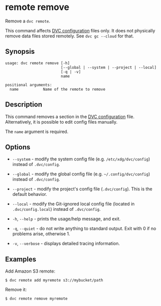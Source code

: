 # remote remove

Remove a `dvc remote`.

<admon type="info">

This command affects [DVC configuration] files only. It does not physically
remove data files stored remotely. See `dvc gc --cloud` for that.

</admon>

## Synopsis

```usage
usage: dvc remote remove [-h]
                         [--global | --system | --project | --local]
                         [-q | -v]
                         name

positional arguments:
  name           Name of the remote to remove
```

## Description

This command removes a section in the [DVC configuration] file. Alternatively,
it is possible to edit config files manually.

The `name` argument is required.

[dvc configuration]: /doc/user-guide/project-structure/configuration

## Options

- `--system` - modify the system config file (e.g. `/etc/xdg/dvc/config`)
  instead of `.dvc/config`.

- `--global` - modify the global config file (e.g. `~/.config/dvc/config`)
  instead of `.dvc/config`.

- `--project` - modify the project's config file (`.dvc/config`). This is the
  default behavior.

- `--local` - modify the Git-ignored local config file (located in
  `.dvc/config.local`) instead of `.dvc/config`.

- `-h`, `--help` - prints the usage/help message, and exit.

- `-q`, `--quiet` - do not write anything to standard output. Exit with 0 if no
  problems arise, otherwise 1.

- `-v`, `--verbose` - displays detailed tracing information.

## Examples

Add Amazon S3 remote:

```cli
$ dvc remote add myremote s3://mybucket/path
```

Remove it:

```cli
$ dvc remote remove myremote
```
